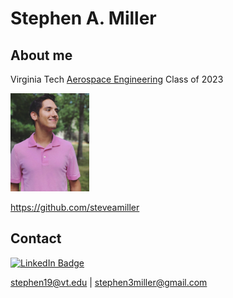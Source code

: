 # Stephen A. Miller

## About me

Virginia Tech [Aerospace Engineering](https://www.aoe.vt.edu/undergraduate/aerospace-engineering.html) Class of 2023

<img src="https://raw.githubusercontent.com/steveamiller/steveamiller.github.io/main/IMG_9517.jpg"  width="25%" height="25%">

https://github.com/steveamiller

## Contact

<div id="badges">
  <a href="https://www.linkedin.com/in/stephen3miller/">
    <img src="https://img.shields.io/badge/LinkedIn-blue?style=for-the-badge&logo=linkedin&logoColor=white" alt="LinkedIn Badge"/>
  </a>
</div>
  
stephen19@vt.edu | stephen3miller@gmail.com
